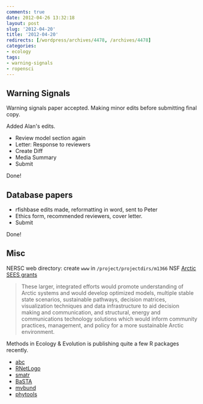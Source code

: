 ```yaml
---
comments: true
date: 2012-04-26 13:32:18
layout: post
slug: '2012-04-20'
title: '2012-04-20'
redirects: [/wordpress/archives/4478, /archives/4478]
categories:
- ecology 
tags: 
- warning-signals
- ropensci
---
```


## Warning Signals

Warning signals paper accepted.  Making minor edits before submitting final copy.  

Added Alan's edits.

  * Review model section again
  * Letter: Response to reviewers
  * Create Diff
  * Media Summary
  * Submit

Done!



## Database papers

  * rfishbase edits made, reformatting in word, sent to Peter
  * Ethics form, recommended reviewers, cover letter. 
  * Submit 

Done!

## Misc

NERSC web directory: create `www` in `/project/projectdirs/m1366`
NSF [Arctic SEES grants](http://www.nsf.gov/pubs/2012/nsf12553/nsf12553.htm)

> These larger, integrated efforts would promote understanding of Arctic systems and would develop optimized models, multiple stable state scenarios, sustainable pathways, decision matrices, visualization techniques and data infrastructure to aid decision making and communication, and structural, energy and communications technology solutions which would inform community practices, management, and policy for a more sustainable Arctic environment.


Methods in Ecology & Evolution is publishing quite a few R packages recently.

  * [abc](http://onlinelibrary.wiley.com/doi/10.1111/j.2041-210X.2011.00179.x/full)
  * [RNetLogo](http://onlinelibrary.wiley.com/doi/10.1111/j.2041-210X.2011.00180.x/full)
  * [smatr](http://onlinelibrary.wiley.com/doi/10.1111/j.2041-210X.2011.00153.x/full)
  * [BaSTA](http://onlinelibrary.wiley.com/doi/10.1111/j.2041-210X.2012.00186.x/full)
  * [mvbund](http://onlinelibrary.wiley.com/doi/10.1111/j.2041-210X.2012.00190.x/full)
  * [phytools](http://onlinelibrary.wiley.com/doi/10.1111/j.2041-210X.2011.00169.x/full)



